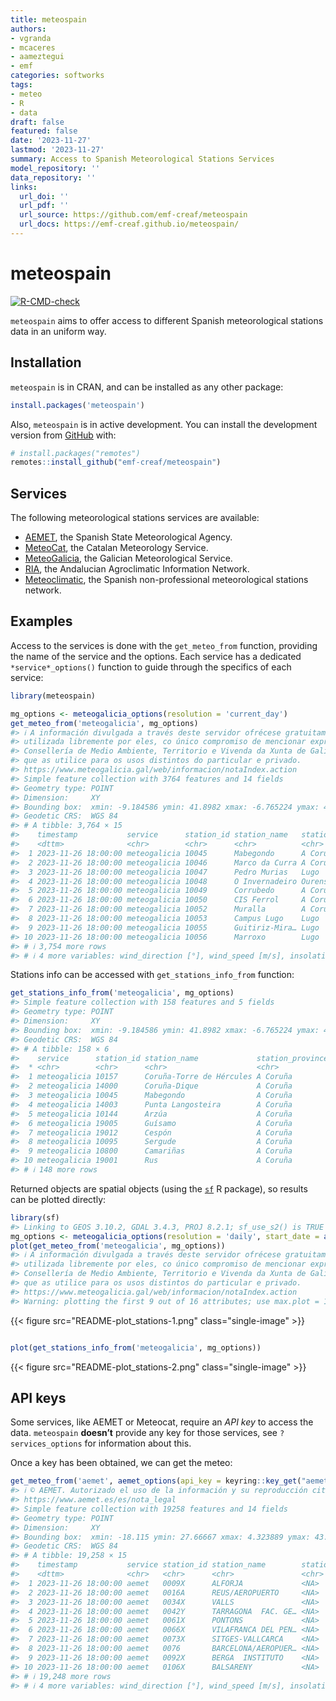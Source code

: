 ```yaml
---
title: meteospain
authors:
- vgranda
- mcaceres
- aameztegui
- emf
categories: softworks
tags:
- meteo
- R
- data
draft: false
featured: false
date: '2023-11-27'
lastmod: '2023-11-27'
summary: Access to Spanish Meteorological Stations Services
model_repository: ''
data_repository: ''
links:
  url_doi: ''
  url_pdf: ''
  url_source: https://github.com/emf-creaf/meteospain
  url_docs: https://emf-creaf.github.io/meteospain/
---
```

# meteospain

[![R-CMD-check](https://github.com/emf-creaf/meteospain/actions/workflows/R-CMD-check.yaml/badge.svg?branch=main)](https://github.com/emf-creaf/meteospain/actions/workflows/R-CMD-check.yaml)

`meteospain` aims to offer access to different Spanish meteorological
stations data in an uniform way.

## Installation

`meteospain` is in CRAN, and can be installed as any other package:

``` r
install.packages('meteospain')
```

Also, `meteospain` is in active development. You can install the
development version from [GitHub](https://github.com/) with:

``` r
# install.packages("remotes")
remotes::install_github("emf-creaf/meteospain")
```

## Services

The following meteorological stations services are available:

- [AEMET](https://www.aemet.es/en/portada), the Spanish State
  Meteorological Agency.
- [MeteoCat](https://meteo.cat), the Catalan Meteorology Service.
- [MeteoGalicia](https://www.meteogalicia.gal/web/inicio.action), the
  Galician Meteorological Service.
- [RIA](https://www.juntadeandalucia.es/agriculturaypesca/ifapa/riaweb/web/),
  the Andalucian Agroclimatic Information Network.
- [Meteoclimatic](https://www.meteoclimatic.net/), the Spanish
  non-professional meteorological stations network.

## Examples

Access to the services is done with the `get_meteo_from` function,
providing the name of the service and the options. Each service has a
dedicated `*service*_options()` function to guide through the specifics
of each service:

``` r
library(meteospain)

mg_options <- meteogalicia_options(resolution = 'current_day')
get_meteo_from('meteogalicia', mg_options)
#> ℹ A información divulgada a través deste servidor ofrécese gratuitamente aos cidadáns para que poida ser
#> utilizada libremente por eles, co único compromiso de mencionar expresamente a MeteoGalicia e á
#> Consellería de Medio Ambiente, Territorio e Vivenda da Xunta de Galicia como fonte da mesma cada vez
#> que as utilice para os usos distintos do particular e privado.
#> https://www.meteogalicia.gal/web/informacion/notaIndex.action
#> Simple feature collection with 3764 features and 14 fields
#> Geometry type: POINT
#> Dimension:     XY
#> Bounding box:  xmin: -9.184586 ymin: 41.8982 xmax: -6.765224 ymax: 43.734
#> Geodetic CRS:  WGS 84
#> # A tibble: 3,764 × 15
#>    timestamp           service      station_id station_name   station_province altitude temperature min_temperature max_temperature relative_humidity precipitation
#>    <dttm>              <chr>        <chr>      <chr>          <chr>                 [m]        [°C]            [°C]            [°C]               [%]       [L/m^2]
#>  1 2023-11-26 18:00:00 meteogalicia 10045      Mabegondo      A Coruña               94       11.3            11              11.7                 97             0
#>  2 2023-11-26 18:00:00 meteogalicia 10046      Marco da Curra A Coruña              651        8.18            7.87            8.42                96             0
#>  3 2023-11-26 18:00:00 meteogalicia 10047      Pedro Murias   Lugo                   51       11.9            11.7            12.2                 88             0
#>  4 2023-11-26 18:00:00 meteogalicia 10048      O Invernadeiro Ourense              1026        9.18            9.02            9.37                60             0
#>  5 2023-11-26 18:00:00 meteogalicia 10049      Corrubedo      A Coruña               30       13.0            12.9            13.2                 86             0
#>  6 2023-11-26 18:00:00 meteogalicia 10050      CIS Ferrol     A Coruña               37       12.3            12.1            12.8                 84             0
#>  7 2023-11-26 18:00:00 meteogalicia 10052      Muralla        A Coruña              661        9.18            8.92            9.36                97             0
#>  8 2023-11-26 18:00:00 meteogalicia 10053      Campus Lugo    Lugo                  400        8.81            8.66            8.93               100             0
#>  9 2023-11-26 18:00:00 meteogalicia 10055      Guitiriz-Mira… Lugo                  684        7.99            7.93            8.09               100             0
#> 10 2023-11-26 18:00:00 meteogalicia 10056      Marroxo        Lugo                  645        7.32            7.24            7.36                96             0
#> # ℹ 3,754 more rows
#> # ℹ 4 more variables: wind_direction [°], wind_speed [m/s], insolation [h], geometry <POINT [°]>
```

Stations info can be accessed with `get_stations_info_from` function:

``` r
get_stations_info_from('meteogalicia', mg_options)
#> Simple feature collection with 158 features and 5 fields
#> Geometry type: POINT
#> Dimension:     XY
#> Bounding box:  xmin: -9.184586 ymin: 41.8982 xmax: -6.765224 ymax: 43.7383
#> Geodetic CRS:  WGS 84
#> # A tibble: 158 × 6
#>    service      station_id station_name             station_province altitude             geometry
#>  * <chr>        <chr>      <chr>                    <chr>                 [m]          <POINT [°]>
#>  1 meteogalicia 10157      Coruña-Torre de Hércules A Coruña               21 (-8.409202 43.38276)
#>  2 meteogalicia 14000      Coruña-Dique             A Coruña                5 (-8.374706 43.36506)
#>  3 meteogalicia 10045      Mabegondo                A Coruña               94 (-8.262225 43.24137)
#>  4 meteogalicia 14003      Punta Langosteira        A Coruña                5 (-8.531179 43.34723)
#>  5 meteogalicia 10144      Arzúa                    A Coruña              362  (-8.17469 42.93196)
#>  6 meteogalicia 19005      Guísamo                  A Coruña              175 (-8.276487 43.30799)
#>  7 meteogalicia 19012      Cespón                   A Coruña               59 (-8.854571 42.67466)
#>  8 meteogalicia 10095      Sergude                  A Coruña              231 (-8.461246 42.82283)
#>  9 meteogalicia 10800      Camariñas                A Coruña                5 (-9.178318 43.12445)
#> 10 meteogalicia 19001      Rus                      A Coruña              134 (-8.685357 43.15616)
#> # ℹ 148 more rows
```

Returned objects are spatial objects (using the
[`sf`](https://r-spatial.github.io/sf/) R package), so results can be
plotted directly:

``` r
library(sf)
#> Linking to GEOS 3.10.2, GDAL 3.4.3, PROJ 8.2.1; sf_use_s2() is TRUE
mg_options <- meteogalicia_options(resolution = 'daily', start_date = as.Date('2021-04-25'))
plot(get_meteo_from('meteogalicia', mg_options))
#> ℹ A información divulgada a través deste servidor ofrécese gratuitamente aos cidadáns para que poida ser
#> utilizada libremente por eles, co único compromiso de mencionar expresamente a MeteoGalicia e á
#> Consellería de Medio Ambiente, Territorio e Vivenda da Xunta de Galicia como fonte da mesma cada vez
#> que as utilice para os usos distintos do particular e privado.
#> https://www.meteogalicia.gal/web/informacion/notaIndex.action
#> Warning: plotting the first 9 out of 16 attributes; use max.plot = 16 to plot all
```

{{< figure src="README-plot_stations-1.png" class="single-image" >}}

``` r

plot(get_stations_info_from('meteogalicia', mg_options))
```

{{< figure src="README-plot_stations-2.png" class="single-image" >}}

## API keys

Some services, like AEMET or Meteocat, require an *API key* to access
the data. `meteospain` **doesn’t** provide any key for those services,
see `?services_options` for information about this.

Once a key has been obtained, we can get the meteo:

``` r
get_meteo_from('aemet', aemet_options(api_key = keyring::key_get("aemet")))
#> ℹ © AEMET. Autorizado el uso de la información y su reproducción citando a AEMET como autora de la misma.
#> https://www.aemet.es/es/nota_legal
#> Simple feature collection with 19258 features and 14 fields
#> Geometry type: POINT
#> Dimension:     XY
#> Bounding box:  xmin: -18.115 ymin: 27.66667 xmax: 4.323889 ymax: 43.78621
#> Geodetic CRS:  WGS 84
#> # A tibble: 19,258 × 15
#>    timestamp           service station_id station_name        station_province altitude temperature min_temperature max_temperature relative_humidity precipitation
#>    <dttm>              <chr>   <chr>      <chr>               <chr>                 [m]        [°C]            [°C]            [°C]               [%]       [L/m^2]
#>  1 2023-11-26 18:00:00 aemet   0009X      ALFORJA             <NA>                  406         8.9             8.2             8.9                64             0
#>  2 2023-11-26 18:00:00 aemet   0016A      REUS/AEROPUERTO     <NA>                   71         9.3             9.2            11.3                56             0
#>  3 2023-11-26 18:00:00 aemet   0034X      VALLS               <NA>                  233         9.3             9.3            11.2                69             0
#>  4 2023-11-26 18:00:00 aemet   0042Y      TARRAGONA  FAC. GE… <NA>                   55        13.4            13.4            14.1                67             0
#>  5 2023-11-26 18:00:00 aemet   0061X      PONTONS             <NA>                  632         6               6               7.1                79             0
#>  6 2023-11-26 18:00:00 aemet   0066X      VILAFRANCA DEL PEN… <NA>                  177        10.4            10.4            11.6                90             0
#>  7 2023-11-26 18:00:00 aemet   0073X      SITGES-VALLCARCA    <NA>                   58        10.4            10.3            10.8                93             0
#>  8 2023-11-26 18:00:00 aemet   0076       BARCELONA/AEROPUER… <NA>                    4        11.6            11.5            13.1                81             0
#>  9 2023-11-26 18:00:00 aemet   0092X      BERGA  INSTITUTO    <NA>                  682         7.4             7.4             8.6                74             0
#> 10 2023-11-26 18:00:00 aemet   0106X      BALSARENY           <NA>                  361        10.5            10.5            11.5                62             0
#> # ℹ 19,248 more rows
#> # ℹ 4 more variables: wind_direction [°], wind_speed [m/s], insolation [h], geometry <POINT [°]>
```
